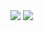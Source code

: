 <picture>
  <source
    srcset="https://github-readme-stats.vercel.app/api?username=gunale0926&show_icons=true&theme=dark&rank_icon=percentile"
    media="(prefers-color-scheme: dark)"
  />
  <source
    srcset="https://github-readme-stats.vercel.app/api?username=gunale0926&show_icons=true&rank_icon=percentile"
    media="(prefers-color-scheme: light), (prefers-color-scheme: no-preference)"
  />
  <img src="https://github-readme-stats.vercel.app/api?username=gunale0926&show_icons=true&rank_icon=percentile" />
</picture>

<picture>
  <source
    srcset="https://github-readme-stats.vercel.app/api/top-langs/?username=gunale0926&show_icons=true&theme=dark"
    media="(prefers-color-scheme: dark)"
  />
  <source
    srcset="https://github-readme-stats.vercel.app/api/top-langs/?username=gunale0926&show_icons=true"
    media="(prefers-color-scheme: light), (prefers-color-scheme: no-preference)"
  />
  <img src="https://github-readme-stats.vercel.app/api/top-langs/?username=gunale0926&show_icons=true" />
</picture>

